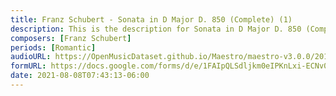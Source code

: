 ```yaml
---
title: Franz Schubert - Sonata in D Major D. 850 (Complete) (1)
description: This is the description for Sonata in D Major D. 850 (Complete) by Franz Schubert
composers: [Franz Schubert]
periods: [Romantic]
audioURL: https://OpenMusicDataset.github.io/Maestro/maestro-v3.0.0/2014/MIDI-UNPROCESSED_04-07-08-10-12-15-17_R2_2014_MID--AUDIO_10_R2_2014_wav.midi
formURL: https://docs.google.com/forms/d/e/1FAIpQLSdljkm0eIPKnLxi-ECNv0mjkv-SvnXE0XjGJCCS7bWPXFQgQg/viewform
date: 2021-08-08T07:43:13-06:00
---
```

